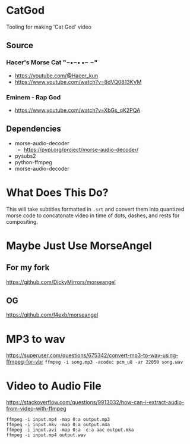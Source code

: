 # CatGod
Tooling for making 'Cat God' video

## Source 
### Hacer's Morse Cat "−•−• •− −"
* https://youtube.com/@Hacer_kun
* https://www.youtube.com/watch?v=8dVQ0813KVM

### Eminem - Rap God
* https://www.youtube.com/watch?v=XbGs_qK2PQA

## Dependencies
* morse-audio-decoder
  * https://pypi.org/project/morse-audio-decoder/
* pysubs2
* python-ffmpeg
* morse-audio-decoder

# What Does This Do?
This will take subtitles formatted in `.srt` and convert them into quantized morse code to concatonate video in time of dots, dashes, and rests for compositing.

# Maybe Just Use MorseAngel
## For my fork
https://github.com/DickyMirrors/morseangel

## OG
https://github.com/f4exb/morseangel

# MP3 to wav
https://superuser.com/questions/675342/convert-mp3-to-wav-using-ffmpeg-for-vbr
`ffmpeg -i song.mp3 -acodec pcm_u8 -ar 22050 song.wav`

# Video to Audio File
https://stackoverflow.com/questions/9913032/how-can-i-extract-audio-from-video-with-ffmpeg

```
ffmpeg -i input.mp4 -map 0:a output.mp3
ffmpeg -i input.mkv -map 0:a output.m4a
ffmpeg -i input.avi -map 0:a -c:a aac output.mka
ffmpeg -i input.mp4 output.wav
```